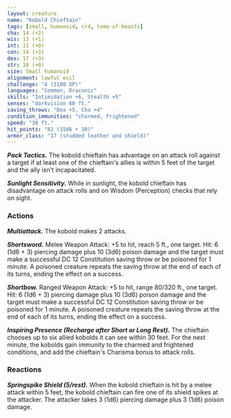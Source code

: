 ```yaml
---
layout: creature
name: "Kobold Chieftain"
tags: [small, humanoid, cr4, tome-of-beasts]
cha: 14 (+2)
wis: 13 (+1)
int: 11 (+0)
con: 14 (+2)
dex: 17 (+3)
str: 10 (+0)
size: Small humanoid
alignment: lawful evil
challenge: "4 (1100 XP)"
languages: "Common, Draconic"
skills: "Intimidation +6, Stealth +5"
senses: "darkvision 60 ft."
saving_throws: "Dex +5, Cha +4"
condition_immunities: "charmed, frightened"
speed: "30 ft."
hit_points: "82 (15d6 + 30)"
armor_class: "17 (studded leather and shield)"
---
```


***Pack Tactics.*** The kobold chieftain has advantage on an attack roll against a target if at least one of the chieftain's allies is within 5 feet of the target and the ally isn't incapacitated.

***Sunlight Sensitivity.*** While in sunlight, the kobold chieftain has disadvantage on attack rolls and on Wisdom (Perception) checks that rely on sight.

### Actions

***Multiattack.*** The kobold makes 2 attacks.

***Shortsword.*** Melee Weapon Attack: +5 to hit, reach 5 ft., one target. Hit: 6 (1d6 + 3) piercing damage plus 10 (3d6) poison damage and the target must make a successful DC 12 Constitution saving throw or be poisoned for 1 minute. A poisoned creature repeats the saving throw at the end of each of its turns, ending the effect on a success.

***Shortbow.*** Ranged Weapon Attack: +5 to hit, range 80/320 ft., one target. Hit: 6 (1d6 + 3) piercing damage plus 10 (3d6) poison damage and the target must make a successful DC 12 Constitution saving throw or be poisoned for 1 minute. A poisoned creature repeats the saving throw at the end of each of its turns, ending the effect on a success.

***Inspiring Presence (Recharge after Short or Long Rest).*** The chieftain chooses up to six allied kobolds it can see within 30 feet. For the next minute, the kobolds gain immunity to the charmed and frightened conditions, and add the chieftain's Charisma bonus to attack rolls.

### Reactions

***Springspike Shield (5/rest).*** When the kobold chieftain is hit by a melee attack within 5 feet, the kobold chieftain can fire one of its shield spikes at the attacker. The attacker takes 3 (1d6) piercing damage plus 3 (1d6) poison damage.


